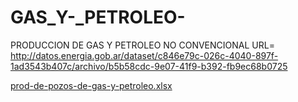 # GAS_Y-_PETROLEO-
PRODUCCION DE GAS Y PETROLEO NO CONVENCIONAL
URL= http://datos.energia.gob.ar/dataset/c846e79c-026c-4040-897f-1ad3543b407c/archivo/b5b58cdc-9e07-41f9-b392-fb9ec68b0725

[prod-de-pozos-de-gas-y-petroleo.xlsx](https://github.com/valentine75/GAS_Y-_PETROLEO-/files/11739816/prod-de-pozos-de-gas-y-petroleo.xlsx)
